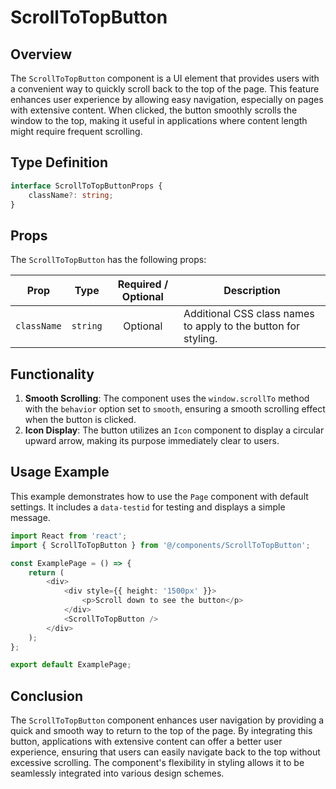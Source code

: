 # ScrollToTopButton

## Overview 
The `ScrollToTopButton` component is a UI element that provides users with a convenient way to quickly scroll back to the top of the page. This feature enhances user experience by allowing easy navigation, especially on pages with extensive content. When clicked, the button smoothly scrolls the window to the top, making it useful in applications where content length might require frequent scrolling.


##  Type Definition
```typescript
interface ScrollToTopButtonProps {
    className?: string;
}
```

## Props
The `ScrollToTopButton` has the following props:

| Prop         | Type                                        |          Required / Optional          | Description                                                                |
|--------------|---------------------------------------------|:-------------------------------------:|----------------------------------------------------------------------------|
| `className`  | `string`                                    |               Optional                | Additional CSS class names to apply to the button for styling.|


## Functionality
1. **Smooth Scrolling**: The component uses the `window.scrollTo` method with the `behavior` option set to `smooth`, ensuring a smooth scrolling effect when the button is clicked.
2. **Icon Display**: The button utilizes an `Icon` component to display a circular upward arrow, making its purpose immediately clear to users.


## Usage Example

This example demonstrates how to use the `Page` component with default settings. 
It includes a `data-testid` for testing and displays a simple message.
```typescript jsx
import React from 'react';
import { ScrollToTopButton } from '@/components/ScrollToTopButton';

const ExamplePage = () => {
    return (
        <div>
            <div style={{ height: '1500px' }}>
                <p>Scroll down to see the button</p>
            </div>
            <ScrollToTopButton />
        </div>
    );
};

export default ExamplePage;
```



## Conclusion 
The `ScrollToTopButton` component enhances user navigation by providing a quick and smooth way to return to the top of the page. By integrating this button, applications with extensive content can offer a better user experience, ensuring that users can easily navigate back to the top without excessive scrolling. The component's flexibility in styling allows it to be seamlessly integrated into various design schemes.

